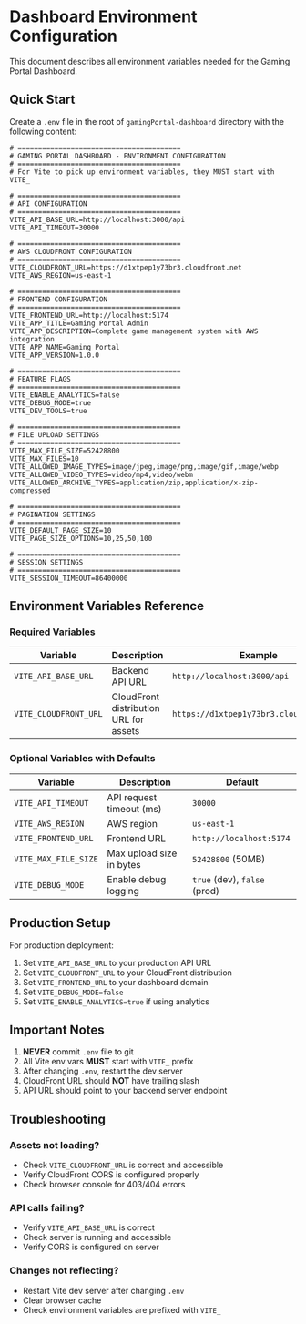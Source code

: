 # Dashboard Environment Configuration

This document describes all environment variables needed for the Gaming Portal Dashboard.

## Quick Start

Create a `.env` file in the root of `gamingPortal-dashboard` directory with the following content:

```env
# ========================================
# GAMING PORTAL DASHBOARD - ENVIRONMENT CONFIGURATION
# ========================================
# For Vite to pick up environment variables, they MUST start with VITE_

# ========================================
# API CONFIGURATION
# ========================================
VITE_API_BASE_URL=http://localhost:3000/api
VITE_API_TIMEOUT=30000

# ========================================
# AWS CLOUDFRONT CONFIGURATION
# ========================================
VITE_CLOUDFRONT_URL=https://d1xtpep1y73br3.cloudfront.net
VITE_AWS_REGION=us-east-1

# ========================================
# FRONTEND CONFIGURATION
# ========================================
VITE_FRONTEND_URL=http://localhost:5174
VITE_APP_TITLE=Gaming Portal Admin
VITE_APP_DESCRIPTION=Complete game management system with AWS integration
VITE_APP_NAME=Gaming Portal
VITE_APP_VERSION=1.0.0

# ========================================
# FEATURE FLAGS
# ========================================
VITE_ENABLE_ANALYTICS=false
VITE_DEBUG_MODE=true
VITE_DEV_TOOLS=true

# ========================================
# FILE UPLOAD SETTINGS
# ========================================
VITE_MAX_FILE_SIZE=52428800
VITE_MAX_FILES=10
VITE_ALLOWED_IMAGE_TYPES=image/jpeg,image/png,image/gif,image/webp
VITE_ALLOWED_VIDEO_TYPES=video/mp4,video/webm
VITE_ALLOWED_ARCHIVE_TYPES=application/zip,application/x-zip-compressed

# ========================================
# PAGINATION SETTINGS
# ========================================
VITE_DEFAULT_PAGE_SIZE=10
VITE_PAGE_SIZE_OPTIONS=10,25,50,100

# ========================================
# SESSION SETTINGS
# ========================================
VITE_SESSION_TIMEOUT=86400000
```

## Environment Variables Reference

### Required Variables

| Variable | Description | Example |
|----------|-------------|---------|
| `VITE_API_BASE_URL` | Backend API URL | `http://localhost:3000/api` |
| `VITE_CLOUDFRONT_URL` | CloudFront distribution URL for assets | `https://d1xtpep1y73br3.cloudfront.net` |

### Optional Variables with Defaults

| Variable | Description | Default |
|----------|-------------|---------|
| `VITE_API_TIMEOUT` | API request timeout (ms) | `30000` |
| `VITE_AWS_REGION` | AWS region | `us-east-1` |
| `VITE_FRONTEND_URL` | Frontend URL | `http://localhost:5174` |
| `VITE_MAX_FILE_SIZE` | Max upload size in bytes | `52428800` (50MB) |
| `VITE_DEBUG_MODE` | Enable debug logging | `true` (dev), `false` (prod) |

## Production Setup

For production deployment:

1. Set `VITE_API_BASE_URL` to your production API URL
2. Set `VITE_CLOUDFRONT_URL` to your CloudFront distribution
3. Set `VITE_FRONTEND_URL` to your dashboard domain
4. Set `VITE_DEBUG_MODE=false`
5. Set `VITE_ENABLE_ANALYTICS=true` if using analytics

## Important Notes

1. **NEVER** commit `.env` file to git
2. All Vite env vars **MUST** start with `VITE_` prefix
3. After changing `.env`, restart the dev server
4. CloudFront URL should **NOT** have trailing slash
5. API URL should point to your backend server endpoint

## Troubleshooting

### Assets not loading?
- Check `VITE_CLOUDFRONT_URL` is correct and accessible
- Verify CloudFront CORS is configured properly
- Check browser console for 403/404 errors

### API calls failing?
- Verify `VITE_API_BASE_URL` is correct
- Check server is running and accessible
- Verify CORS is configured on server

### Changes not reflecting?
- Restart Vite dev server after changing `.env`
- Clear browser cache
- Check environment variables are prefixed with `VITE_`

